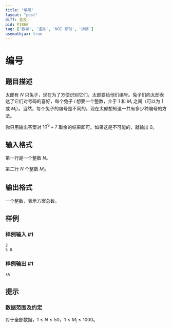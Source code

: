 ```yaml
---
title: "编号"
layout: "post"
diff: 普及-
pid: P1866
tag: ['数学', '递推', 'NOI 导刊', '排序']
usemathjax: true
---
```


# 编号
## 题目描述

太郎有 $N$ 只兔子，现在为了方便识别它们，太郎要给他们编号。兔子们向太郎表达了它们对号码的喜好，每个兔子 $i$ 想要一个整数，介于 $1$ 和 $M_i$ 之间（可以为 $1$ 或 $M_i$）。当然，每个兔子的编号是不同的。现在太郎想知道一共有多少种编号的方法。

你只用输出答案对 $10^9+7$ 取余的结果即可。如果这是不可能的，就输出 $0$。
## 输入格式

第一行是一个整数 $N$。

第二行 $N$ 个整数 $M_i$。
## 输出格式

一个整数，表示方案总数。
## 样例

### 样例输入 #1
```
2
5 8

```
### 样例输出 #1
```
35
```
## 提示

### 数据范围及约定

对于全部数据，$1 \le N \le 50$，$1\le M_i\le 1000$。
